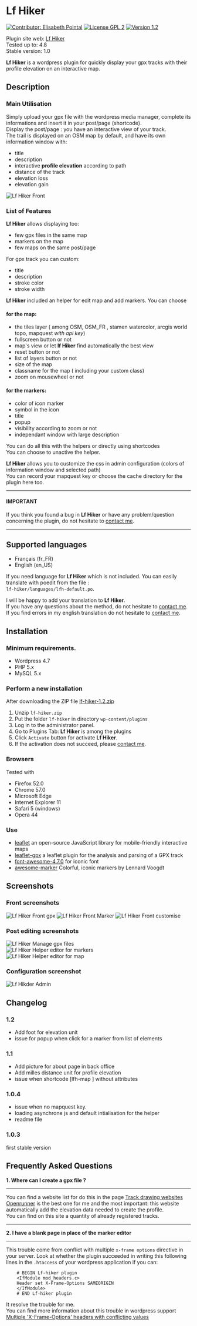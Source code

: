# Lf Hiker 
[![Contributor: Elisabeth Pointal](http://elisabeth.pointal.org/images/svg/contributor2.svg)](http://elisabeth.pointal.org)
[![License GPL 2](http://elisabeth.pointal.org/images/svg/license.svg)](http://www.gnu.org/licenses/gpl-2.0.html )
[![Version 1.2](http://elisabeth.pointal.org/images/svg/version.svg)](https://github.com/epointal/lf-hiker/archive/1.2.zip) 

Plugin site web: [Lf Hiker](http://elisabeth.pointal.org/lf-hiker/en/about/ )  
Tested up to: 4.8  
Stable version: 1.0    




**Lf Hiker** is a wordpress plugin for quickly display your gpx tracks with their profile elevation on an interactive map. 
 

Description
-------------
### Main Utilisation
Simply upload your gpx file with the wordpress media manager, complete its informations and insert  it in your post/page (shortcode).  
Display the post/page : you have an interactive view of your track.  
The trail is displayed on an OSM map by default, and have its own information window with: 
* title
* description
* interactive **profile elevation**  according to path
* distance of the track
* elevation loss
* elevation gain 

![Lf Hiker Front](http://elisabeth.pointal.org/lf-hiker/wp-content/uploads/2017/04/gpx-stevenson-3.png) 

### List of Features
**Lf Hiker** allows displaying too:
* few gpx files in the same map
* markers on the map
* few maps on the same post/page


For gpx track you can custom:
* title
* description
* stroke color
* stroke width


**Lf Hiker** included an helper for edit map and add markers. 
You can choose
#### for the map:
 * the tiles layer ( among OSM, OSM_FR , stamen watercolor, arcgis world topo, mapquest *with api key*)
 * fullscreen button or not
 * map's view  or let **lf Hiker** find automatically the best view
 * reset button  or not
 * list of layers button or not
 * size of the map
 * classname for the map ( including your custom class)
 * zoom on mousewheel or not
 
 
#### for the markers:
 * color of icon marker
 * symbol in the icon
 * title
 * popup
 * visibility according to zoom or not
 * independant window with large description

You can do all this with the helpers or directly using shortcodes  
You can choose to unactive the helper.  

**Lf Hiker** allows you to customize the css in admin configuration (colors of information window and selected path)  
You can record your mapquest key or choose the cache directory for the plugin here too.


----------------------------------------  
#### IMPORTANT    
If you think you found a bug in **Lf Hiker** or have any problem/question concerning the plugin, do not hesitate to [contact me](http://elisabeth.pointal.org/lf-hiker/en/contact-me). 

------------------------------------------
## Supported languages 
 * Fran&ccedil;ais (fr_FR) 
 * English (en_US)  
 
 If you need language for **Lf Hiker** which is not included. You can easily translate with poedit from the file :    
    `lf-hiker/languages/lfh-default.po`.   
	
 I will be happy to add your translation to **Lf Hiker**.  
If you have any questions about the method, do not hesitate to [contact me](http://elisabeth.pointal.org/lf-hiker/en/contact-me).  
 If you find errors in my english translation do not hesitate to [contact me](http://elisabeth.pointal.org/lf-hiker/en/contact-me).
 

## Installation   

  

### Minimum requirements.  
*   Wordpress 4.7  
*   PHP 5.x  
*   MySQL 5.x  


### Perform a new installation  

After downloading the ZIP file [lf-hiker-1.2.zip](https://github.com/epointal/lf-hiker/archive/1.2.zip)   

1. Unzip `lf-hiker.zip` 
2. Put the folder `lf-hiker` in directory `wp-content/plugins`
3. Log in to the administrator panel.   
4. Go to Plugins Tab: **Lf Hiker** is among the plugins     
5. Click `Activate` button for activate **Lf Hiker**.    
6. If the activation does not succeed, please [contact me](http://elisabeth.pointal.org/lf-hiker/en/contact-me).


### Browsers
 Tested with
* Firefox 52.0
* Chrome 57.0
* Microsoft Edge
* Internet Explorer 11
* Safari 5 (windows)
* Opera 44

### Use
* [leaflet](http://leafletjs.com) an open-source JavaScript library for mobile-friendly interactive maps
* [leaflet-gpx](https://github.com/mpetazzoni/leaflet-gpx) a leaflet plugin for the analysis and parsing of a GPX track 
* [font-awesome-4.7.0](http://fontawesome.io/) for iconic font
* [awesome-marker](https://github.com/lvoogdt) Colorful, iconic  markers by Lennard Voogdt


## Screenshots 
### Front screenshots
![Lf Hiker Front gpx](http://elisabeth.pointal.org/lf-hiker/wp-content/uploads/2017/04/gpx-stevenson-3.png) 
![Lf Hiker Front Marker](http://elisabeth.pointal.org/lf-hiker/wp-content/uploads/2017/04/notre_dame.png) 
![Lf Hiker Front customise](http://elisabeth.pointal.org/lf-hiker/wp-content/uploads/2017/04/notre_dame_cutom.png)

### Post editing screenshots
![Lf Hiker Manage gpx files](http://elisabeth.pointal.org/lf-hiker/wp-content/uploads/2017/04/manage-gpx-3.png)  
![Lf Hiker Helper editor for markers](http://elisabeth.pointal.org/lf-hiker/wp-content/uploads/2017/04/add-marker-3.png)  
![Lf Hiker Helper editor for map](http://elisabeth.pointal.org/lf-hiker/wp-content/uploads/2017/04/edit-map-2.png)  

### Configuration screenshot
![Lf Hikder Admin](http://elisabeth.pointal.org/lf-hiker/wp-content/uploads/2017/04/config-lfh-3.png)

## Changelog 
### 1.2
 * Add foot for elevation unit
 * issue for popup when click for a marker from list of elements

### 1.1 
 * Add picture for about page in back office
 * Add milles distance unit for profile elevation
 * issue when shortcode [lfh-map ] without attributes
 
### 1.0.4 
 * issue when no  mapquest key. 
 * loading asynchrone js and default intialisation for the helper
 * readme file
 
### 1.0.3 
first stable version


## Frequently Asked Questions 

**1. Where can I create a gpx file ?**

--------------------
You can find a website list for do this in the page [Track drawing websites](http://wiki.openstreetmap.org/wiki/Track_drawing_websites)   
[Openrunner](http://www.openrunner.com/) is the best one for me and the most important: this website automatically add the elevation data needed to create the profile.  
You can find on this site a quantity of already registered tracks.

-------------------------
**2. I have a blank page in place of the marker editor**

------------------------------------------
This trouble come from conflict with multiple `x-frame options` directive in your server. Look at whether the plugin succeeded in writing this following lines in the `.htaccess` of your wordpress application if you can:
```	
    # BEGIN Lf-hiker plugin
    <IfModule mod_headers.c>
    Header set X-Frame-Options SAMEORIGIN
    </IfModule>
    # END Lf-hiker plugin 
```
It resolve the trouble for me.   
You can find more information about this trouble in wordpress support [Multiple 'X-Frame-Options' headers with conflicting values](https://wordpress.org/support/topic/multiple-x-frame-options-headers-with-conflicting-values-sameorigin-deny/)